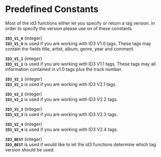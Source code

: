 Predefined Constants
====================

Most of the id3 functions either let you specify or return a tag
version. In order to specify the version please use on of these
constants.

**`ID3_V1_0`** (<span class="type">integer</span>)  
<span class="simpara"> **`ID3_V1_0`** is used if you are working with
ID3 V1.0 tags. These tags may contain the fields title, artist, album,
genre, year and comment. </span>

**`ID3_V1_1`** (<span class="type">integer</span>)  
<span class="simpara"> **`ID3_V1_1`** is used if you are working with
ID3 V1.1 tags. These tags may all information contained in v1.0 tags
plus the track number. </span>

**`ID3_V2_1`** (<span class="type">integer</span>)  
<span class="simpara"> **`ID3_V2_1`** is used if you are working with
ID3 V2.1 tags. </span>

**`ID3_V2_2`** (<span class="type">integer</span>)  
<span class="simpara"> **`ID3_V2_2`** is used if you are working with
ID3 V2.2 tags. </span>

**`ID3_V2_3`** (<span class="type">integer</span>)  
<span class="simpara"> **`ID3_V2_3`** is used if you are working with
ID3 V2.3 tags. </span>

**`ID3_V2_4`** (<span class="type">integer</span>)  
<span class="simpara"> **`ID3_V2_4`** is used if you are working with
ID3 V2.4 tags. </span>

**`ID3_BEST`** (<span class="type">integer</span>)  
<span class="simpara"> **`ID3_BEST`** is used if would like to let the
id3 functions determine which tag version should be used. </span>
